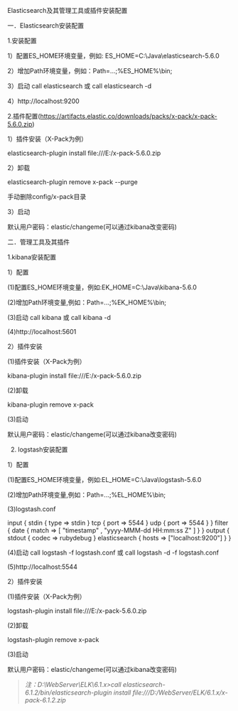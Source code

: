 Elasticsearch及其管理工具或插件安装配置

一．Elasticsearch安装配置

1.安装配置

1）配置ES_HOME环境变量，例如:  ES_HOME=C:\Java\elasticsearch-5.6.0

2）增加Path环境变量，例如：Path=...;%ES_HOME%\bin;

3）启动 call elasticsearch 或 call elasticsearch -d

4）http://localhost:9200

2.插件配置(https://artifacts.elastic.co/downloads/packs/x-pack/x-pack-5.6.0.zip)

1）插件安装（X-Pack为例）

elasticsearch-plugin install file:///E:/x-pack-5.6.0.zip

2）卸载

elasticsearch-plugin remove x-pack --purge

手动删除config/x-pack目录

3）启动

默认用户密码：elastic/changeme(可以通过kibana改变密码)

二．管理工具及其插件

1.kibana安装配置

1）配置

(1)配置ES_HOME环境变量，例如:EK_HOME=C:\Java\kibana-5.6.0

(2)增加Path环境变量,例如：Path=...;%EK_HOME%\bin;

(3)启动 call kibana 或 call kibana -d

(4)http://localhost:5601

2）插件安装

(1)插件安装（X-Pack为例）

kibana-plugin install file:///E:/x-pack-5.6.0.zip

(2)卸载

kibana-plugin remove x-pack

(3)启动

默认用户密码：elastic/changeme(可以通过kibana改变密码)

2. logstash安装配置

1）配置

(1)配置ES_HOME环境变量，例如:EL_HOME=C:\Java\logstash-5.6.0

(2)增加Path环境变量,例如：Path=...;%EL_HOME%\bin;

(3)logstash.conf

input {
  stdin { type => stdin }
  tcp {
    port => 5544
  }
  udp {
    port => 5544
  }
}
filter {
  date {
    match => [ "timestamp" , "yyyy-MMM-dd HH:mm:ss Z" ]
  }
}
output {
  stdout { codec => rubydebug }
  elasticsearch {
    hosts => ["localhost:9200"]
  }
}

(4)启动 call logstash -f logstash.conf 或 call logstash -d -f logstash.conf

(5)http://localhost:5544

2）插件安装

(1)插件安装（X-Pack为例）

logstash-plugin install file:///E:/x-pack-5.6.0.zip

(2)卸载

logstash-plugin remove x-pack

(3)启动

默认用户密码：elastic/changeme(可以通过kibana改变密码)




>*注：D:\WebServer\ELK\6.1.x>call elasticsearch-6.1.2/bin/elasticsearch-plugin install file:///D:/WebServer/ELK/6.1.x/x-pack-6.1.2.zip*
